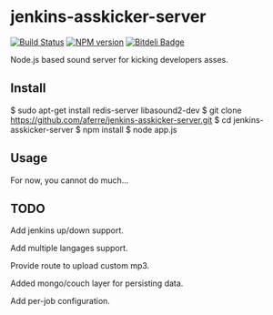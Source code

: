 jenkins-asskicker-server
========================

[![Build Status](https://travis-ci.org/aferre/jenkins-asskicker-server.png?branch=master)](https://travis-ci.org/aferre/jenkins-asskicker-server)
[![NPM version](https://badge.fury.io/js/jenkins-asskicker-server.png)](http://badge.fury.io/js/jenkins-asskicker-server)
[![Bitdeli Badge](https://d2weczhvl823v0.cloudfront.net/aferre/jenkins-asskicker-server/trend.png)](https://bitdeli.com/free "Bitdeli Badge")

Node.js based sound server for kicking developers asses.

Install
-------

$ sudo apt-get install redis-server libasound2-dev
$ git clone https://github.com/aferre/jenkins-asskicker-server.git
$ cd jenkins-asskicker-server
$ npm install
$ node app.js

Usage
-----

For now, you cannot do much... 

TODO
----

Add jenkins up/down support.

Add multiple langages support.

Provide route to upload custom mp3.

Added mongo/couch layer for persisting data.

Add per-job configuration.
